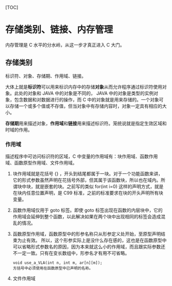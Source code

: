 [TOC]



# 存储类别、链接、内存管理

内存管理是 C 水平的分水岭，从这一步才真正进入 C 大门。

## 存储类别

标识符、对象、存储期、作用域、链接。

大体上就是**标识符**可以用来标识内存中的存储**对象**从而允许程序通过标识符使用对象。此处的对象和 JAVA 中的对象是不同的， JAVA 中的对象是类型的实例对象，包含数据和对数据进行的操作，而 C 中的对象就是用来存储的。一个对象可以存储一个或多个值或不存值，但当对象中有存储内容时，对象一定具有相应的大小。

**存储期**用来描述对象，**作用域**和**链接**用来描述标识符。笼统说就是指定生效区域和时域的作用。

### 作用域

描述程序中可访问标识符的区域，C 中变量的作用域有：块作用域、函数作用域、函数原型作用域、文件作用域。

1. 块作用域就是花括号 {} ，开头到结尾都属于一块。对于一个功能函数来讲，它的形式参数虽然声明在花括号外部，但其属于该函数块，所以也在域内。所谓块中块，就是嵌套的块。之前写的类似 for(int i=0) 这样的声明方式，就是在块内任意位置声明，是 C99 标准，之前的标准要求在块的开头声明所有块变量。

2. 函数作用域仅用于 goto 标签。即使 goto 标签出现在函数的内层块中，它的作用域会延伸到整个函数，以此解决如果在两个块中出现相同的标签会造成混乱的情况。

3. 函数原型作用域，函数原型中的形参名称只从形参定义处开始，至原型声明结束为止有效。 所以，这个形参实际上是没什么存在感的，这也是在函数原型中可以省略形式参数名的原因，因为本来就这么小的作用域，而且跟实际参数还不一定一致。只有在变长数组中，形参名才有用不可省略。

   ```
   void use_a_VLA(int n, int m, ar[n][m]);
   方括号中必须使用在函数原型中已声明的名称。
   ```

   

4. 文件作用域